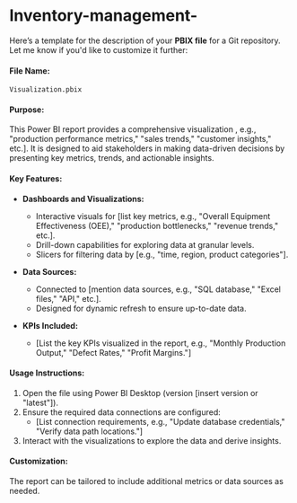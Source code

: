 # Inventory-management-
Here’s a template for the description of your **PBIX file** for a Git repository. Let me know if you'd like to customize it further:

#### **File Name:**  
`Visualization.pbix`

#### **Purpose:**  
This Power BI report provides a comprehensive visualization , e.g., "production performance metrics," "sales trends," "customer insights," etc.]. It is designed to aid stakeholders in making data-driven decisions by presenting key metrics, trends, and actionable insights.

#### **Key Features:**  
- **Dashboards and Visualizations:**  
  - Interactive visuals for [list key metrics, e.g., "Overall Equipment Effectiveness (OEE)," "production bottlenecks," "revenue trends," etc.].  
  - Drill-down capabilities for exploring data at granular levels.  
  - Slicers for filtering data by [e.g., "time, region, product categories"].  

- **Data Sources:**  
  - Connected to [mention data sources, e.g., "SQL database," "Excel files," "API," etc.].  
  - Designed for dynamic refresh to ensure up-to-date data.  

- **KPIs Included:**  
  - [List the key KPIs visualized in the report, e.g., "Monthly Production Output," "Defect Rates," "Profit Margins."]

#### **Usage Instructions:**  
1. Open the file using Power BI Desktop (version [insert version or "latest"]).  
2. Ensure the required data connections are configured:  
   - [List connection requirements, e.g., "Update database credentials," "Verify data path locations."]  
3. Interact with the visualizations to explore the data and derive insights.  

#### **Customization:**  
The report can be tailored to include additional metrics or data sources as needed. 
